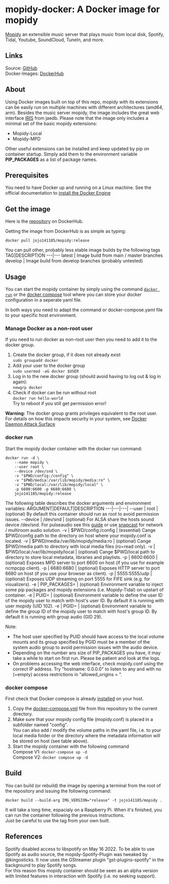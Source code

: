 # mopidy-docker: A Docker image for mopidy

[Mopidy](https://mopidy.com/) an extensible music server that plays music from local disk, Spotify, Tidal, Youtube, SoundCloud, TuneIn, and more.

## Links

Source: [GitHub](https://github.com/jojo141185/mopidy-docker)  
Docker-Images: [DockerHub](https://hub.docker.com/r/jojo141185/mopidy)

## About

Using Docker images built on top of this repo, mopidy with its extensions can be easily run on multiple machines with different architectures (amd64, arm).
Besides the music server mopidy, the image includes the great web interface [IRIS](https://github.com/jaedb/Iris/) from jaedb.
Please note that the image only includes a minimal set of the basic mopidy extensions:

- Mopidy-Local
- Mopidy-MPD

Other useful extensions can be installed and keep updated by pip on container startup. Simply add them to the environment variable **PIP_PACKAGES** as a list of package names.

## Prerequisites

You need to have Docker up and running on a Linux machine.
See the official documentation to [install the Docker Engine](https://docs.docker.com/engine/install/)

## Get the image

Here is the [repository](https://hub.docker.com/repository/docker/jojo141185/mopidy) on DockerHub.

Getting the image from DockerHub is as simple as typing:

`docker pull jojo141185/mopidy:release`

You can pull other, probably less stable image builds by the following tags
TAG|DESCRIPTION
---|---
latest | Image build from main / master branches
develop | Image build from develop branches (probably untested)

## Usage

You can start the mopidy container by simply using the command [`docker run`](https://docs.docker.com/engine/reference/commandline/run/) or the [docker compose](https://docs.docker.com/compose/) tool where you can store your docker configuration in a seperate yaml file.

In both ways you need to adapt the command or docker-compose.yaml file to your specific host environment.

### Manage Docker as a non-root user

If you need to run docker as non-root user then you need to add it to the docker group.

1. Create the docker group, if it does not already exist  
`sudo groupadd docker`
2. Add your user to the docker group  
`sudo usermod -aG docker $USER`
3. Log in to the new docker group (should avoid having to log out & log in again):  
`newgrp docker`
4. Check if docker can be run without root  
`docker run hello-world`  
Try to reboot if you still get permission error!

**Warning:**
The docker group grants privileges equivalent to the root user. For details on how this impacts security in your system, see [Docker Daemon Attack Surface](https://docs.docker.com/engine/security/#docker-daemon-attack-surface)

### docker run

Start the mopidy docker container with the docker run command:

    docker run -d \
        --name mopidy \
        --user root \
        --device /dev/snd \
        -v "$PWD/config:/config" \
        -v "$PWD/media:/var/lib/mopidy/media:ro" \
        -v "$PWD/local:/var/lib/mopidy/local" \
        -p 6600:6600 -p 6680:6680 \
        jojo141185/mopidy:release

The following table describes the docker arguments and environment variables:
ARGUMENT|DEFAULT|DESCRIPTION
---|---|---|
--user | root | (optional) By default this container should run as root to avoid permission issues.
--device | /dev/snd | (optional) For ALSA share the hosts sound device /dev/snd. For pulseaudio see this [guide](https://github.com/mviereck/x11docker/wiki/Container-sound:-ALSA-or-Pulseaudio) or use [snapcast](https://github.com/badaix/snapcast) for network / multiroom audio solution.
-v | $PWD/config:/config | (essential) Cange $PWD/config path to the directory on host where your mopidy.conf is located.
-v | $PWD/media:/var/lib/mopidy/media:ro | (optional) Cange $PWD/media path to directory with local media files (ro=read only).
-v | $PWD/local:/var/lib/mopidy/local | (optional) Cange $PWD/local path to directory to store local metadata, libraries and playlists.
-p | 6600:6600 | (optional) Exposes MPD server to port 6600 on host (if you use for example ncmpcpp client).
-p | 6680:6680 | (optional) Exposes HTTP server to port 6680 on host (if you use your browser as client).
-p | 5555:5555/udp | (optional) Exposes UDP streaming on port 5555 for FIFE sink (e.g. for visualizers).
-e | PIP_PACKAGES= | (optional) Environment variable to inject some pip packages and mopidy extensions (i.e. Mopidy-Tidal) on upstart of container.
-e | PUID= | (optional) Environment variable to define the user ID of the mopidy user to match with host's user ID. By default it is running with user mopidy (UID 102).
-e | PGID= | (optional) Environment variable to define the group ID of the mopidy user to match with host's group ID. By default it is running with group audio (GID 29).

Note:  

- The host user specified by PUID should have access to the local volume mounts and its group specified by PGID must be a member of the system audio group to avoid permission issues with the audio device.
- Depending on the number ans size of PIP_PACKAGES you have, it may take a while to start on first run. Please be patient and look at the logs.
- On problems accessing the web interface, check mopidy.conf using the correct IP address. Try "hostname: 0.0.0.0" to listen to any and with no (=empty) access restrictions in "allowed_origins = ".

### docker compose

First check that Docker compose is already [installed](https://docs.docker.com/compose/install/) on your host.

1. Copy the [docker-compose.yml](https://github.com/jojo141185/mopidy-docker/blob/main/docker/docker-compose.yml) file from this repository to the current directory.
2. Make sure that your mopidy config file (mopidy.conf) is placed in a subfolder named "config".  
You can also add / modify the volume paths in the yaml file, i.e. to your local media folder or the directory where the metadata information will be stored on host (see table above).
3. Start the mopidy container with the following command  
Compose V1: `docker-compose up -d`  
Compose V2: `docker compose up -d`

## Build

You can build (or rebuild) the image by opening a terminal from the root of the repository and issuing the following command:

`docker build --build-arg IMG_VERSION="release" -t jojo141185/mopidy .`

It will take a long time, espacialy on a Raspberry Pi. When it's finished, you can run the container following the previous instructions.  
Just be careful to use the tag from your own built.

## References

Spotify disabled access to libspotify on May 16 2022. To be able to use Spotify as audio source, the mopidy-Spotify-Plugin was tweaked by @kingosticks. It now uses the GStreamer plugin "gst-plugins-spotify" in the background to play Spotify songs.  
For this reason this mopidy container should be seen as an alpha version with limited features in interaction with Spotify (i.e. no seeking support).
